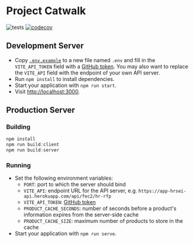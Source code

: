 # Project Catwalk

![tests](https://github.com/Team-Asteraceae/project-catwalk/actions/workflows/node.js.yml/badge.svg) [![codecov](https://codecov.io/gh/Team-Asteraceae/project-catwalk/branch/main/graph/badge.svg?token=IWOPASQ45P)](https://codecov.io/gh/Team-Asteraceae/project-catwalk)

## Development Server

- Copy [`.env.example`](./.env.example) to a new file named `.env` and fill in the `VITE_API_TOKEN` field with a [GitHub token](https://help.github.com/articles/creating-a-personal-access-token-for-the-command-line/). You may also want to replace the `VITE_API` field with the endpoint of your own API server.
- Run `npm install` to install dependencies.
- Start your application with `npm run start`.
- Visit [http://localhost:3000](http://localhost:3000).

## Production Server

### Building

```javascript
npm install
npm run build:client
npm run build:server
```

### Running

- Set the following environment variables:
  - `PORT`: port to which the server should bind
  - `VITE_API`: endpoint URL for the API server, e.g. `https://app-hrsei-api.herokuapp.com/api/fec2/hr-rfp`
  - `VITE_API_TOKEN`: [GitHub token](https://help.github.com/articles/creating-a-personal-access-token-for-the-command-line/)
  - `PRODUCT_CACHE_SECONDS`: number of seconds before a product's information expires from the server-side cache
  - `PRODUCT_CACHE_SIZE`: maximum number of products to store in the cache
-  Start your application with `npm run serve`.

